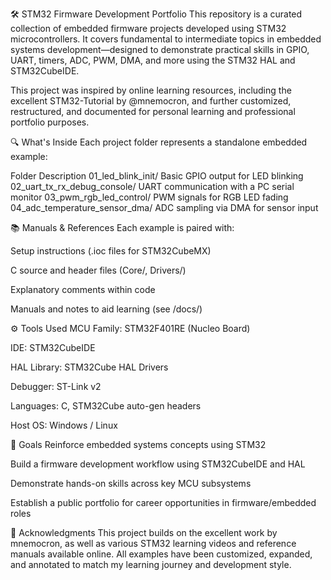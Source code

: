 🛠️ STM32 Firmware Development Portfolio
This repository is a curated collection of embedded firmware projects developed using STM32 microcontrollers. It covers fundamental to intermediate topics in embedded systems development—designed to demonstrate practical skills in GPIO, UART, timers, ADC, PWM, DMA, and more using the STM32 HAL and STM32CubeIDE.

This project was inspired by online learning resources, including the excellent STM32-Tutorial by @mnemocron, and further customized, restructured, and documented for personal learning and professional portfolio purposes.

🔍 What's Inside
Each project folder represents a standalone embedded example:

Folder	Description
01_led_blink_init/	Basic GPIO output for LED blinking
02_uart_tx_rx_debug_console/	UART communication with a PC serial monitor
03_pwm_rgb_led_control/	PWM signals for RGB LED fading
04_adc_temperature_sensor_dma/	ADC sampling via DMA for sensor input

📚 Manuals & References
Each example is paired with:

Setup instructions (.ioc files for STM32CubeMX)

C source and header files (Core/, Drivers/)

Explanatory comments within code

Manuals and notes to aid learning (see /docs/)

⚙️ Tools Used
MCU Family: STM32F401RE (Nucleo Board)

IDE: STM32CubeIDE

HAL Library: STM32Cube HAL Drivers

Debugger: ST-Link v2

Languages: C, STM32Cube auto-gen headers

Host OS: Windows / Linux

📌 Goals
Reinforce embedded systems concepts using STM32

Build a firmware development workflow using STM32CubeIDE and HAL

Demonstrate hands-on skills across key MCU subsystems

Establish a public portfolio for career opportunities in firmware/embedded roles

🧭 Acknowledgments
This project builds on the excellent work by mnemocron, as well as various STM32 learning videos and reference manuals available online. All examples have been customized, expanded, and annotated to match my learning journey and development style.
